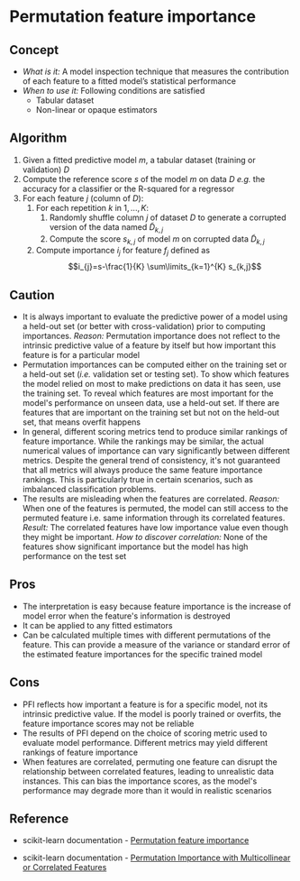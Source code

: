 # Permutation feature importance

## Concept
* *What is it:* A model inspection technique that measures the contribution of each feature to a fitted model’s statistical performance
* *When to use it:* Following conditions are satisfied
	- Tabular dataset
	- Non-linear or opaque estimators
## Algorithm
1. Given a fitted predictive model $m$, a tabular dataset (training or validation) $D$
2. Compute the reference score $s$ of the model $m$ on data $D$ *e.g.* the accuracy for a classifier or the R-squared for a regressor
3. For each feature $j$ (column of $D$):
	1. For each repetition $k$ in $1,...,K$:
		1. Randomly shuffle column $j$ of dataset $D$ to generate a corrupted version of the data named $\tilde{D}_{k,j}$ 
		2. Compute the score $s_{k,j}$ of model $m$ on corrupted data $\tilde{D}_{k,j}$
	2. Compute importance $i_{j}$ for feature $f_{j}$ defined as $$i_{j}=s-\frac{1}{K} \sum\limits_{k=1}^{K} s_{k,j}$$

## Caution
* It is always important to evaluate the predictive power of a model using a held-out set (or better with cross-validation) prior to computing importances. *Reason:* Permutation importance does not reflect to the intrinsic predictive value of a feature by itself but how important this feature is for a particular model
* Permutation importances can be computed either on the training set or a held-out set (*i.e.* validation set or testing set). To show which features the model relied on most to make predictions on data it has seen, use the training set. To reveal which features are most important for the model's performance on unseen data, use a held-out set. If there are features that are important on the training set but not on the held-out set, that means overfit happens
* In general, different scoring metrics tend to produce similar rankings of feature importance. While the rankings may be similar, the actual numerical values of importance can vary significantly between different metrics. Despite the general trend of consistency, it's not guaranteed that all metrics will always produce the same feature importance rankings. This is particularly true in certain scenarios, such as imbalanced classification problems.
* The results are misleading when the features are correlated. *Reason:* When one of the features is permuted, the model can still access to the permuted feature i.e. same information through its correlated features. *Result:* The correlated features have low importance value even though they might be important.  *How to discover correlation:* None of the features show significant importance but the model has high performance on the test set

## Pros
* The interpretation is easy because feature importance is the increase of model error when the feature's information is destroyed
* It can be applied to any fitted estimators
* Can be calculated multiple times with different permutations of the feature. This can provide a measure of the variance or standard error of the estimated feature importances for the specific trained model

## Cons
* PFI reflects how important a feature is for a specific model, not its intrinsic predictive value. If the model is poorly trained or overfits, the feature importance scores may not be reliable
* The results of PFI depend on the choice of scoring metric used to evaluate model performance. Different metrics may yield different rankings of feature importance
* When features are correlated, permuting one feature can disrupt the relationship between correlated features, leading to unrealistic data instances. This can bias the importance scores, as the model's performance may degrade more than it would in realistic scenarios


## Reference
* scikit-learn documentation - [Permutation feature importance](https://scikit-learn.org/stable/modules/permutation_importance.html) 
- scikit-learn documentation - [Permutation Importance with Multicollinear or Correlated Features](https://scikit-learn.org/stable/auto_examples/inspection/plot_permutation_importance_multicollinear.html)